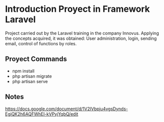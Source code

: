 # Introduction Proyect in Framework Laravel

Project carried out by the Laravel training in the company Innovus.
Applying the concepts acquired, it was obtained: User administration, login, sending email, control of functions by roles.

## Proyect Commands
- npm install
- php artisan migrate
- php artisan serve

## Notes
https://docs.google.com/document/d/1V2IVbpju4vgsDynds-EgiQK2h6AQFWhEI-kVPyjYqbQ/edit

